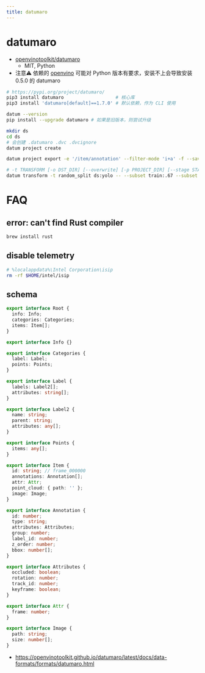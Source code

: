 ```yaml
---
title: datumaro
---
```


# datumaro

- [openvinotoolkit/datumaro](https://github.com/openvinotoolkit/datumaro)
  - MIT, Python
- 注意⚠️ 依赖的 [openvino](./openvino.md) 可能对 Python 版本有要求，安装不上会导致安装 0.5.0 的 datumaro

```bash
# https://pypi.org/project/datumaro/
pip3 install datumaro                   # 核心库
pip3 install 'datumaro[default]==1.7.0' # 默认依赖，作为 CLI 使用

datum --version
pip install --upgrade datumaro # 如果是旧版本，则尝试升级

mkdir ds
cd ds
# 会创建 .datumaro .dvc .dvcignore
datum project create

datum project export -e '/item/annotation' --filter-mode 'i+a' -f --save-images < your_target_format > --

# -t TRANSFORM [-o DST_DIR] [--overwrite] [-p PROJECT_DIR] [--stage STAGE] [--apply APPLY] [target]
datum transform -t random_split ds:yolo -- --subset train:.67 --subset test:.33 # 随机分割数据集
```

# FAQ

## error: can't find Rust compiler

```bash
brew install rust
```

## disable telemetry

```bash
# %localappdata%\Intel Corporation\isip
rm -rf $HOME/intel/isip
```


## schema

```ts
export interface Root {
  info: Info;
  categories: Categories;
  items: Item[];
}

export interface Info {}

export interface Categories {
  label: Label;
  points: Points;
}

export interface Label {
  labels: Label2[];
  attributes: string[];
}

export interface Label2 {
  name: string;
  parent: string;
  attributes: any[];
}

export interface Points {
  items: any[];
}

export interface Item {
  id: string; // frame_000000
  annotations: Annotation[];
  attr: Attr;
  point_cloud: { path: '' };
  image: Image;
}

export interface Annotation {
  id: number;
  type: string;
  attributes: Attributes;
  group: number;
  label_id: number;
  z_order: number;
  bbox: number[];
}

export interface Attributes {
  occluded: boolean;
  rotation: number;
  track_id: number;
  keyframe: boolean;
}

export interface Attr {
  frame: number;
}

export interface Image {
  path: string;
  size: number[];
}
```

- https://openvinotoolkit.github.io/datumaro/latest/docs/data-formats/formats/datumaro.html
